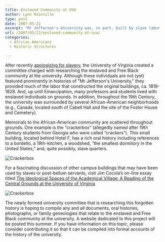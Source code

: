 ```yaml
---
title: Enslaved Community at UVA
author: Lynn Rainville
type: post
date: 2007-05-22
excerpt: "Mr Jefferson's University was, in part, built by slave labor. What do we know about the lives of these enslaved individuals and the nearby African-American communities that surrounded the University of Virginia ?"
url: /2007/05/22/enslaved-community-at-uva/
categories:
  - African Americans
  - Historic Structures

---
```


After recently [apologizing for
slavery](http://www.virginia.edu/uvatoday/newsRelease.php?id=1933), the
University of Virginia created a committee charged with researching the enslaved
and Free Black community at the university. Although these individuals are not
(yet) featured prominently in histories of "Mr Jefferson's University," they
provided much of the labor that constructed the original buildings, ca.
1819-1828. And, up until Emancipation, many professors and students lived with
enslaved individuals on grounds. In addition, throughout the 19th Century, the
university was surrounded by several African-American neighborhoods (e.g.,
Canada, located south of Cabell Hall and the site of the Foster House and
Cemetery).

Memorials to the African-American community are scattered throughout grounds. 
One example is the “crackerbox” (allegedly named after 19th Century students
from Georgia who were called “crackers”). This small building, located behind
Hotel F, has a rich oral history including references to a bordello, a
19th-kitchen, a woodshed, “the smallest dormitory in the United States,” and,
quite possibly, slave quarters.

![Crackerbox](/media/2007/05/crackerbox1.jpg)

For a fascinating discussion of other campus buildings that may have been used
by slaves or post-bellum servants, visit Jim Cocola’s on-line essay titled 
[The Ideological Spaces of the Academical Village: A Reading of the Central Grounds at the University of Virginia](http://faculty.virginia.edu/villagespaces/essay/#42e)

![Crackerbox](/media/2007/05/crackerbox2.jpg)

The newly formed university committee that is researching this forgotten history
is hoping to compile any and all documents, oral histories, photographs, or
family geneologies that relate to the enslaved and Free Black community at the
university. A website dedicated to this project will be posted this summer. If
you have information on this topic, please consider contributing it so that it
can be compiled into formal accounts of the history of the university.
